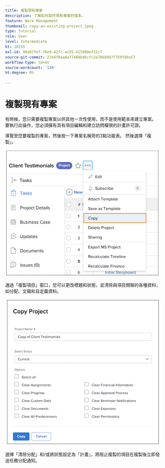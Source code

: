```yaml
---
title: 複製現有專案
description: 了解如何製作現有專案的復本。
feature: Work Management
thumbnail: copy-an-existing-project.jpeg
type: Tutorial
role: User
level: Intermediate
kt: 10155
exl-id: 90a87fef-70e9-42fc-ac55-415980ef32c7
source-git-commit: 27e8f0aada77488bd6cfc2e786b997f759fd0a17
workflow-type: tm+mt
source-wordcount: '130'
ht-degree: 0%

---
```


# 複製現有專案

有時候，您只需要複製專案以供其他一次性使用，而不是使用範本來建立專案。 要執行此操作，您必須擁有具有項目編輯和建立訪問權限的計畫許可證。

導覽至您要複製的專案，然後按一下專案名稱旁的3點功能表。 然後選擇「複製」。

![Cr](assets/copy-existing-01.png)

通過「複製項目」窗口，您可以更改標題和狀態，並清除與項目關聯的各種資料，如分配、文檔和自定義資料。

![Cr](assets/copy-existing-02.png)

選擇「清除分配」和/或將狀態設定為「計畫」，將阻止複製的項目在複製後立即發送任務分配通知。
